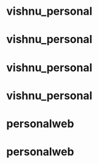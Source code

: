 # vishnu_personal
# vishnu_personal
# vishnu_personal
# vishnu_personal
# personalweb
# personalweb
